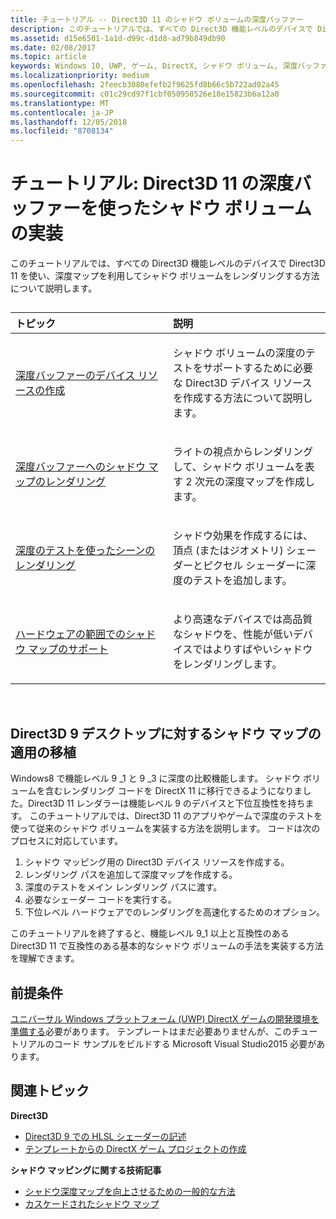 ```yaml
---
title: チュートリアル -- Direct3D 11 のシャドウ ボリュームの深度バッファー
description: このチュートリアルでは、すべての Direct3D 機能レベルのデバイスで Direct3D 11 を使い、深度マップを利用してシャドウ ボリュームをレンダリングする方法について説明します。
ms.assetid: d15e6501-1a1d-d99c-d1d8-ad79b849db90
ms.date: 02/08/2017
ms.topic: article
keywords: Windows 10, UWP, ゲーム, DirectX, シャドウ ボリューム, 深度バッファー, DirectX 11
ms.localizationpriority: medium
ms.openlocfilehash: 2feecb3080efefb2f9625fd8b66c5b722ad02a45
ms.sourcegitcommit: c01c29cd97f1cbf050950526e18e15823b6a12a0
ms.translationtype: MT
ms.contentlocale: ja-JP
ms.lasthandoff: 12/05/2018
ms.locfileid: "8708134"
---
```

# <a name="walkthrough-implement-shadow-volumes-using-depth-buffers-in-direct3d-11"></a>チュートリアル: Direct3D 11 の深度バッファーを使ったシャドウ ボリュームの実装



このチュートリアルでは、すべての Direct3D 機能レベルのデバイスで Direct3D 11 を使い、深度マップを利用してシャドウ ボリュームをレンダリングする方法について説明します。
## 
<table>
<colgroup>
<col width="50%" />
<col width="50%" />
</colgroup>
<thead>
<tr class="header">
<th align="left">トピック</th>
<th align="left">説明</th>
</tr>
</thead>
<tbody>
<tr class="odd">
<td align="left"><p><a href="create-depth-buffer-resource--view--and-sampler-state.md">深度バッファーのデバイス リソースの作成</a></p></td>
<td align="left"><p>シャドウ ボリュームの深度のテストをサポートするために必要な Direct3D デバイス リソースを作成する方法について説明します。</p></td>
</tr>
<tr class="even">
<td align="left"><p><a href="render-the-shadow-map-to-the-depth-buffer.md">深度バッファーへのシャドウ マップのレンダリング</a></p></td>
<td align="left"><p>ライトの視点からレンダリングして、シャドウ ボリュームを表す 2 次元の深度マップを作成します。</p></td>
</tr>
<tr class="odd">
<td align="left"><p><a href="render-the-scene-with-depth-testing.md">深度のテストを使ったシーンのレンダリング</a></p></td>
<td align="left"><p>シャドウ効果を作成するには、頂点 (またはジオメトリ) シェーダーとピクセル シェーダーに深度のテストを追加します。</p></td>
</tr>
<tr class="even">
<td align="left"><p><a href="target-a-range-of-hardware.md">ハードウェアの範囲でのシャドウ マップのサポート</a></p></td>
<td align="left"><p>より高速なデバイスでは高品質なシャドウを、性能が低いデバイスではよりすばやいシャドウをレンダリングします。</p></td>
</tr>
</tbody>
</table>

 

## <a name="shadow-mapping-application-to-direct3d-9-desktop-porting"></a>Direct3D 9 デスクトップに対するシャドウ マップの適用の移植


Windows8 で機能レベル 9 \_1 と 9 \_3 に深度の比較機能します。 シャドウ ボリュームを含むレンダリング コードを DirectX 11 に移行できるようになりました。Direct3D 11 レンダラーは機能レベル 9 のデバイスと下位互換性を持ちます。 このチュートリアルでは、Direct3D 11 のアプリやゲームで深度のテストを使って従来のシャドウ ボリュームを実装する方法を説明します。 コードは次のプロセスに対応しています。

1.  シャドウ マッピング用の Direct3D デバイス リソースを作成する。
2.  レンダリング パスを追加して深度マップを作成する。
3.  深度のテストをメイン レンダリング パスに渡す。
4.  必要なシェーダー コードを実行する。
5.  下位レベル ハードウェアでのレンダリングを高速化するためのオプション。

このチュートリアルを終了すると、機能レベル 9\_1 以上と互換性のある Direct3D 11 で互換性のある基本的なシャドウ ボリュームの手法を実装する方法を理解できます。

## <a name="prerequisites"></a>前提条件


[ユニバーサル Windows プラットフォーム (UWP) DirectX ゲームの開発環境を準備する](prepare-your-dev-environment-for-windows-store-directx-game-development.md)必要があります。 テンプレートはまだ必要ありませんが、このチュートリアルのコード サンプルをビルドする Microsoft Visual Studio2015 必要があります。

## <a name="related-topics"></a>関連トピック


**Direct3D**

* [Direct3D 9 での HLSL シェーダーの記述](https://msdn.microsoft.com/library/windows/desktop/bb944006)
* [テンプレートからの DirectX ゲーム プロジェクトの作成](user-interface.md)

**シャドウ マッピングに関する技術記事**

* [シャドウ深度マップを向上させるための一般的な方法](https://msdn.microsoft.com/library/windows/desktop/ee416324)
* [カスケードされたシャドウ マップ](https://msdn.microsoft.com/library/windows/desktop/ee416307)

 

 





